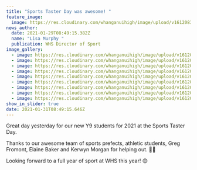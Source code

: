 ```yaml
---
title: "Sports Taster Day was awesome! "
feature_image:
  image: https://res.cloudinary.com/whanganuihigh/image/upload/v1612083611/News/Sports_Taster_Day_1.jpg
news_author:
  date: 2021-01-29T08:49:15.382Z
  name: "Lisa Murphy "
  publication: WHS Director of Sport
image_gallery:
  - image: https://res.cloudinary.com/whanganuihigh/image/upload/v1612085349/News/Sports_Taster_Day_2.jpg
  - image: https://res.cloudinary.com/whanganuihigh/image/upload/v1612085375/News/Sports_Taster_Day_3.jpg
  - image: https://res.cloudinary.com/whanganuihigh/image/upload/v1612085408/News/Sports_Taster_Day_4.jpg
  - image: https://res.cloudinary.com/whanganuihigh/image/upload/v1612085428/News/Sports_Taster_Day_5.jpg
  - image: https://res.cloudinary.com/whanganuihigh/image/upload/v1612085447/News/Sports_Taster_Day_6.jpg
  - image: https://res.cloudinary.com/whanganuihigh/image/upload/v1612085470/News/Sports_Taster_Day_7.jpg
  - image: https://res.cloudinary.com/whanganuihigh/image/upload/v1612085489/News/Sports_Taster_Day_8.jpg
  - image: https://res.cloudinary.com/whanganuihigh/image/upload/v1612085525/News/Sports_Taster_Day_9.jpg
  - image: https://res.cloudinary.com/whanganuihigh/image/upload/v1612085553/News/Sports_Taster_Day_10.jpg
show_in_slider: true
date: 2021-01-31T08:49:15.646Z
---
```

Great day yesterday for our new Y9 students for 2021 at the Sports Taster Day. 

Thanks to our awesome team of sports prefects, athletic students, Greg Fromont, Elaine Baker and Kerwyn Morgan for helping out. 💚💛

Looking forward to a full year of sport at WHS this year! 😊